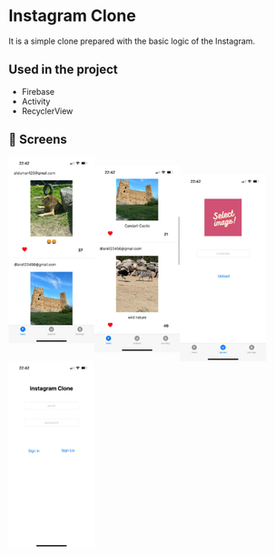 # Instagram Clone
 
It is a simple clone prepared with the basic logic of the Instagram.
 
   
## Used in the project
 
- Firebase
- Activity
- RecyclerView
 
## 📸 Screens
 
 <pre>
  <img align="left" src="https://github.com/dlrakdenizz/InstagramClone/blob/main/appss/feed1.jpeg" width="30%">
  <img align="left" src="https://github.com/dlrakdenizz/InstagramClone/blob/main/appss/feed2.jpeg" width="30%">
  <img align="left" src="https://github.com/dlrakdenizz/InstagramClone/blob/main/appss/select.jpeg" width="30%">
  <img align="left" src="https://github.com/dlrakdenizz/InstagramClone/blob/main/appss/upload.jpeg" width="30%">
</pre>

